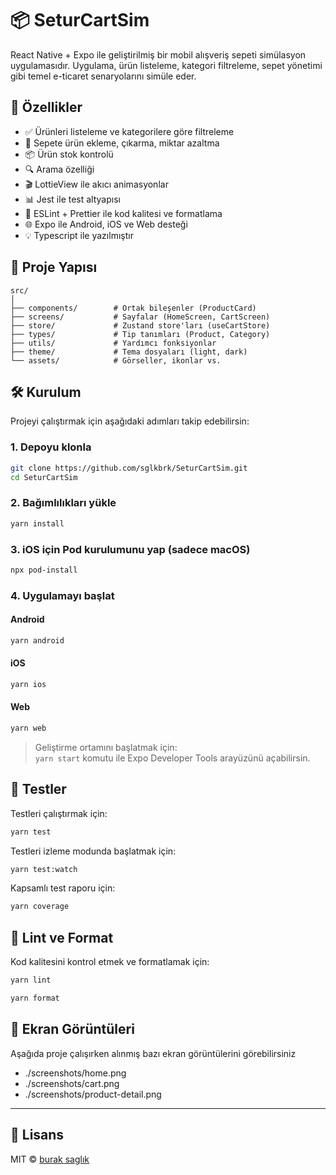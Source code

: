 # 📦 SeturCartSim

React Native + Expo ile geliştirilmiş bir mobil alışveriş sepeti simülasyon uygulamasıdır. Uygulama, ürün listeleme, kategori filtreleme, sepet yönetimi gibi temel e-ticaret senaryolarını simüle eder.

## 🚀 Özellikler

- ✅ Ürünleri listeleme ve kategorilere göre filtreleme
- 🛒 Sepete ürün ekleme, çıkarma, miktar azaltma
- 📦 Ürün stok kontrolü
- 🔍 Arama özelliği
- 🎬 LottieView ile akıcı animasyonlar
- 📊 Jest ile test altyapısı
- 🧹 ESLint + Prettier ile kod kalitesi ve formatlama
- 🌐 Expo ile Android, iOS ve Web desteği
- 💡 Typescript ile yazılmıştır

## 📁 Proje Yapısı

```
src/
│
├── components/        # Ortak bileşenler (ProductCard)
├── screens/           # Sayfalar (HomeScreen, CartScreen)
├── store/             # Zustand store'ları (useCartStore)
├── types/             # Tip tanımları (Product, Category)
├── utils/             # Yardımcı fonksiyonlar
├── theme/             # Tema dosyaları (light, dark)
└── assets/            # Görseller, ikonlar vs.
```

## 🛠️ Kurulum

Projeyi çalıştırmak için aşağıdaki adımları takip edebilirsin:

### 1. Depoyu klonla

```bash
git clone https://github.com/sglkbrk/SeturCartSim.git
cd SeturCartSim
```

### 2. Bağımlılıkları yükle

```bash
yarn install
```

### 3. iOS için Pod kurulumunu yap (sadece macOS)

```bash
npx pod-install
```

### 4. Uygulamayı başlat

#### Android

```bash
yarn android
```

#### iOS

```bash
yarn ios
```

#### Web

```bash
yarn web
```

> Geliştirme ortamını başlatmak için:  
> `yarn start` komutu ile Expo Developer Tools arayüzünü açabilirsin.

## 🥪 Testler

Testleri çalıştırmak için:

```bash
yarn test
```

Testleri izleme modunda başlatmak için:

```bash
yarn test:watch
```

Kapsamlı test raporu için:

```bash
yarn coverage
```

## 🧼 Lint ve Format

Kod kalitesini kontrol etmek ve formatlamak için:

```bash
yarn lint

yarn format
```

## 📸 Ekran Görüntüleri

Aşağıda proje çalışırken alınmış bazı ekran görüntülerini görebilirsiniz

- ./screenshots/home.png
- ./screenshots/cart.png
- ./screenshots/product-detail.png

---

## 📄 Lisans

MIT © [burak saglık](https://github.com/sglkbrk)
